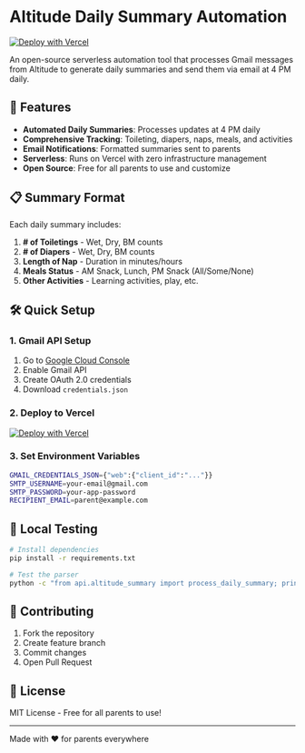 # Altitude Daily Summary Automation

[![Deploy with Vercel](https://vercel.com/button)](https://vercel.com/new/clone?repository-url=https://github.com/yourusername/altitude-summary)

An open-source serverless automation tool that processes Gmail messages from Altitude to generate daily summaries and send them via email at 4 PM daily.

## 🚀 Features

- **Automated Daily Summaries**: Processes updates at 4 PM daily
- **Comprehensive Tracking**: Toileting, diapers, naps, meals, and activities
- **Email Notifications**: Formatted summaries sent to parents
- **Serverless**: Runs on Vercel with zero infrastructure management
- **Open Source**: Free for all parents to use and customize

## 📋 Summary Format

Each daily summary includes:

1. **# of Toiletings** - Wet, Dry, BM counts
2. **# of Diapers** - Wet, Dry, BM counts  
3. **Length of Nap** - Duration in minutes/hours
4. **Meals Status** - AM Snack, Lunch, PM Snack (All/Some/None)
5. **Other Activities** - Learning activities, play, etc.

## 🛠️ Quick Setup

### 1. Gmail API Setup
1. Go to [Google Cloud Console](https://console.cloud.google.com/)
2. Enable Gmail API
3. Create OAuth 2.0 credentials
4. Download `credentials.json`

### 2. Deploy to Vercel
[![Deploy with Vercel](https://vercel.com/button)](https://vercel.com/new/clone?repository-url=https://github.com/yourusername/altitude-summary)

### 3. Set Environment Variables
```bash
GMAIL_CREDENTIALS_JSON={"web":{"client_id":"..."}}
SMTP_USERNAME=your-email@gmail.com
SMTP_PASSWORD=your-app-password
RECIPIENT_EMAIL=parent@example.com
```

## 🧪 Local Testing

```bash
# Install dependencies
pip install -r requirements.txt

# Test the parser
python -c "from api.altitude_summary import process_daily_summary; print(process_daily_summary('2025-06-10', True))"
```

## 🤝 Contributing

1. Fork the repository
2. Create feature branch
3. Commit changes
4. Open Pull Request

## 📝 License

MIT License - Free for all parents to use!

---

Made with ❤️ for parents everywhere
